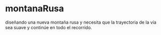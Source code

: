 # montanaRusa
diseñando una nueva montaña rusa y necesita que la trayectoria de la vía sea suave y continúe en todo el recorrido. 
